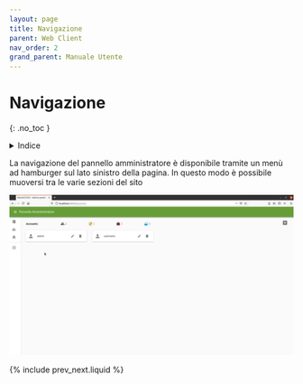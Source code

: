 ```yaml
---
layout: page
title: Navigazione
parent: Web Client
nav_order: 2
grand_parent: Manuale Utente
---
```

# Navigazione
{: .no_toc }
<details closed markdown="block">
  <summary>
    Indice
  </summary>
  {: .text-delta }
1. TOC
{:toc}
</details>

La navigazione del pannello amministratore è disponibile tramite un
menù ad hamburger sul lato sinistro della pagina. In questo modo è
possibile muoversi tra le varie sezioni del sito

<img src="/assets/web/hamburger.gif">

{% include prev_next.liquid %}
